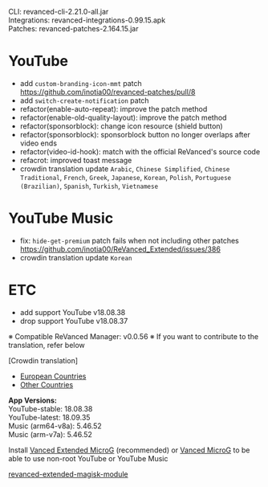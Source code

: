 CLI: revanced-cli-2.21.0-all.jar  
Integrations: revanced-integrations-0.99.15.apk  
Patches: revanced-patches-2.164.15.jar  

YouTube
==
- add `custom-branding-icon-mmt` patch https://github.com/inotia00/revanced-patches/pull/8
- add `switch-create-notification` patch
- refactor(enable-auto-repeat): improve the patch method
- refactor(enable-old-quality-layout): improve the patch method
- refactor(sponsorblock): change icon resource (shield button)
- refactor(sponsorblock): sponsorblock button no longer overlaps after video ends
- refactor(video-id-hook): match with the official ReVanced's source code
- refacrot: improved toast message
- crowdin translation update
`Arabic`, `Chinese Simplified`, `Chinese Traditional`, `French`, `Greek`, `Japanese`, `Korean`, `Polish`, `Portuguese (Brazilian)`, `Spanish`, `Turkish`, `Vietnamese`


YouTube Music
==
- fix: `hide-get-premium` patch fails when not including other patches https://github.com/inotia00/ReVanced_Extended/issues/386
- crowdin translation update
`Korean`


ETC
==
- add support YouTube v18.08.38
- drop support YouTube v18.08.37


※ Compatible ReVanced Manager: v0.0.56
※ If you want to contribute to the translation, refer below

[Crowdin translation]
- [European Countries](https://crowdin.com/project/revancedextendedeu)
- [Other Countries](https://crowdin.com/project/revancedextended)
  
**App Versions:**  
YouTube-stable: 18.08.38  
YouTube-latest: 18.09.35  
Music (arm64-v8a): 5.46.52  
Music (arm-v7a): 5.46.52  

Install [Vanced Extended MicroG](https://github.com/inotia00/VancedMicroG/releases) (recommended) or [Vanced MicroG](https://github.com/TeamVanced/VancedMicroG/releases) to be able to use non-root YouTube or YouTube Music  

[revanced-extended-magisk-module](https://github.com/MatadorProBr/revanced-extended-magisk-module)  
